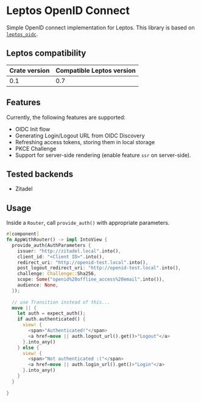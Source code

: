 # Leptos OpenID Connect

Simple OpenID connect implementation for Leptos.
This library is based on [`leptos_oidc`](https://gitlab.com/kerkmann/leptos_oidc).

## Leptos compatibility

| Crate version | Compatible Leptos version |
|---------------|---------------------------|
| 0.1           | 0.7                       |

## Features

Currently, the following features are supported:

- OIDC Init flow
- Generating Login/Logout URL from OIDC Discovery
- Refreshing access tokens, storing them in local storage
- PKCE Challenge
- Support for server-side rendering (enable feature `ssr` on server-side).

## Tested backends

- Zitadel

## Usage

Inside a `Router`, call `provide_auth()` with appropriate parameters.

```rust
#[component]
fn AppWithRouter() -> impl IntoView {
  provide_auth(AuthParameters {
    issuer: "http://zitadel.local".into(),
    client_id: "<Client ID>".into(),
    redirect_uri: "http://openid-test.local".into(),
    post_logout_redirect_uri: "http://openid-test.local".into(),
    challenge: Challenge::Sha256,
    scope: Some("openid%20offline_access%20email".into()),
    audience: None,
  });
  
  // use Transition instead of this...
  move || {
    let auth = expect_auth();
    if auth.authenticated() {
      view! {
        <span>"Authenticated!"</span>
        <a href=move || auth.logout_url().get()>"Logout"</a>
      }.into_any()
    } else {
      view! {
        <span>"Not authenticated :("</span>
        <a href=move || auth.login_url().get()>"Login"</a>
      }.into_any()
    }
  }
 
}

```
